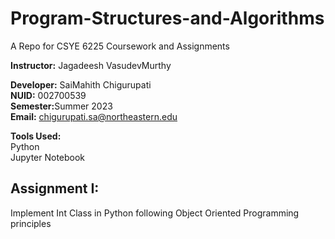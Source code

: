 # Program-Structures-and-Algorithms
A Repo for CSYE 6225 Coursework and Assignments

<strong>Instructor:</strong> Jagadeesh VasudevMurthy

<strong>Developer:</strong> SaiMahith Chigurupati <br>
<strong>NUID:</strong> 002700539 <br>
<strong>Semester:</strong>Summer 2023<br>
<strong>Email:</strong> chigurupati.sa@northeastern.edu <br>

<strong>Tools Used:</strong><br>
Python <br>
Jupyter Notebook<br>

## Assignment I: 
Implement Int Class in Python following Object Oriented Programming principles
